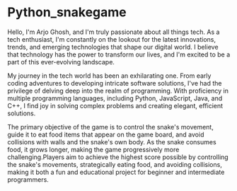 # Python_snakegame


Hello, I'm Arjo Ghosh, and I'm truly passionate about all things tech. As a tech enthusiast, I'm constantly on the lookout for the latest innovations, trends, and emerging technologies that shape our digital world. I believe that technology has the power to transform our lives, and I'm excited to be a part of this ever-evolving landscape.

My journey in the tech world has been an exhilarating one. From early coding adventures to developing intricate software solutions, I've had the privilege of delving deep into the realm of programming. With proficiency in multiple programming languages, including Python, JavaScript, Java, and C++, I find joy in solving complex problems and creating elegant, efficient solutions.

 The primary objective of the game is to control the snake's movement, guide it to eat food items that appear on the game board, and avoid collisions with walls and the snake's own body. As the snake consumes food, it grows longer, making the game progressively more challenging.Players aim to achieve the highest score possible by controlling the snake's movements, strategically eating food, and avoiding collisions, making it both a fun and educational project for beginner and intermediate programmers.
